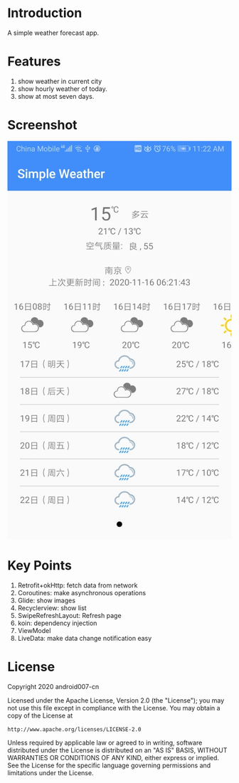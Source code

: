 # Introduction
A simple weather forecast app.
# Features
1. show weather in current city
2. show hourly weather of today.
3. show at most seven days.

# Screenshot
![](https://raw.githubusercontent.com/android007-cn/weatherForecast/master/screenshot/screenshot_small.jpg)
# Key Points
1. Retrofit+okHttp: fetch data from network
2. Coroutines: make asynchronous operations
3. Glide: show images
4. Recyclerview: show list
5. SwipeRefreshLayout: Refresh page
6. koin: dependency injection
7. ViewModel
8. LiveData: make data change notification easy

# License
Copyright 2020 android007-cn

Licensed under the Apache License, Version 2.0 (the "License");
you may not use this file except in compliance with the License.
You may obtain a copy of the License at

    http://www.apache.org/licenses/LICENSE-2.0

Unless required by applicable law or agreed to in writing, software
distributed under the License is distributed on an "AS IS" BASIS,
WITHOUT WARRANTIES OR CONDITIONS OF ANY KIND, either express or implied.
See the License for the specific language governing permissions and
limitations under the License.






